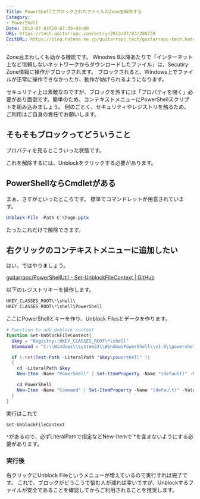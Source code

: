 ```yaml
---
Title: PowerShellでブロックされたファイルのZoneを解除する
Category:
- PowerShell
Date: 2013-07-03T20:07:39+09:00
URL: https://tech.guitarrapc.com/entry/2013/07/03/200739
EditURL: https://blog.hatena.ne.jp/guitarrapc_tech/guitarrapc-tech.hatenablog.com/atom/entry/6802418398340941226
---
```



Zone忌まわしくも助かる機能です。
Winodws 8以降あたりで「インターネット上など信頼しないネットワークからダウンロードしたファイル」は、Secutiry Zone情報に操作がブロックされます。
ブロックされると、Windows上でファイルが正常に操作できなかったり、動作が妨げられるようになります。

セキュリティ上は素敵なのですが、ブロックを外すには「プロパティを開く」必要があり面倒です。簡単のため、コンテキストメニューにPowerShellスクリプトを組み込みましょう。
例のごとく、セキュリティやレジストリを触るため、ご利用はご自身の責任でお願いします。

## そもそもブロックってどういうこと

プロパティを見るとこういった状態です。

これを解除するには、Unblockをクリックする必要があります。

## PowerShellならCmdletがある

まぁ、さすがといったところです。
標準でコマンドレットが用意されています。


```ps1
Unblock-File -Path C:\hoge.pptx
```

たったこれだけで解除できます。

## 右クリックのコンテキストメニューに追加したい

はい、ではやりましょう。

[guitarrapc/PowerShellUtil - Set-UnblockFileContext | GitHub](https://github.com/guitarrapc/PowerShellUtil/tree/master/Set-UnblockFileContext)


以下のレジストリキーを操作します。

```ps1
HKEY_CLASSES_ROOT\*\shell\
HKEY_CLASSES_ROOT\*\shell\PowerShell
```


ここにPowerShellとキーを作り、Unblock Filesとデータを作ります。

```ps1
# Function to add Unblock context
function Set-UnblockFileContext{
  $key = "Registry::HKEY_CLASSES_ROOT\*\shell"
  $Command = "C:\\Windows\\system32\\WindowsPowerShell\\v1.0\\powershell.exe Unblock-File  -LiteralPath '%L'"

  if (-not(Test-Path -LiteralPath "$key\powershell" ))
  {
    cd -LiteralPath $key
    New-Item -Name "PowerShell" | Set-ItemProperty -Name "(default)" -Value "Unblock Files" -PassThru

    cd PowerShell
    New-Item -Name "Command" | Set-ItemProperty -Name "(default)" -Value $Command
  }
}
```


実行はこれで

```ps1
Set-UnblockFileContext
```


`*`があるので、必ずLiteralPathで指定などNew-Itemで *を含まないようにする必要があります。

### 実行後

右クリックにUnblock Fileというメニューが増えているので実行すれば完了です。
これで、ブロックがどうこうで悩む人が減れば幸いですが、Unblockするファイルが安全であることを確認してからご利用されることを推奨します。
